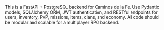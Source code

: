 <!-- Use this file to provide workspace-specific custom instructions to Copilot. For more details, visit https://code.visualstudio.com/docs/copilot/copilot-customization#_use-a-githubcopilotinstructionsmd-file -->

This is a FastAPI + PostgreSQL backend for Caminos de la Fe. Use Pydantic models, SQLAlchemy ORM, JWT authentication, and RESTful endpoints for users, inventory, PvP, missions, items, clans, and economy. All code should be modular and scalable for a multiplayer RPG backend.
